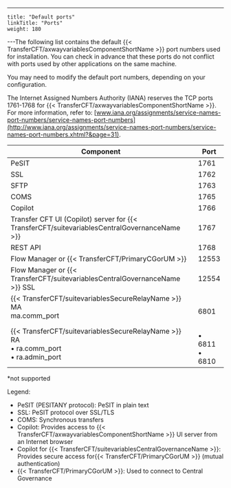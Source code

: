 ---
    title: "Default ports"
    linkTitle: "Ports"
    weight: 180
---The following list contains the default {{< TransferCFT/axwayvariablesComponentShortName  >}} port numbers used for installation. You can check in advance that these ports do not conflict with ports used by other applications on the same machine.

You may need to modify the default port numbers, depending on your configuration.

The Internet Assigned Numbers Authority (IANA) reserves the TCP ports 1761-1768 for {{< TransferCFT/axwayvariablesComponentShortName  >}}. For more information, refer to: [www.iana.org/assignments/service-names-port-numbers/service-names-port-numbers](http://www.iana.org/assignments/service-names-port-numbers/service-names-port-numbers.xhtml?&page=31).


| Component  | Port |
| --- | --- |
| PeSIT  | 1761  |
| SSL  | 1762  |
| SFTP  | 1763  |
| COMS  | 1765  |
| Copilot  | 1766  |
| Transfer CFT UI (Copilot) server for {{< TransferCFT/suitevariablesCentralGovernanceName  >}}  | 1767  |
| REST API  | 1768  |
| Flow Manager or {{< TransferCFT/PrimaryCGorUM  >}}  | 12553  |
| Flow Manager or {{< TransferCFT/suitevariablesCentralGovernanceName  >}} SSL  | 12554  |
| {{< TransferCFT/suitevariablesSecureRelayName  >}} MA<br/> ma.comm_port |  <br/> 6801 |
| {{< TransferCFT/suitevariablesSecureRelayName  >}} RA<br/> • ra.comm_port<br/> • ra.admin_port |  <br/> • 6811<br/> • 6810 |


\*not supported

Legend:

- PeSIT (PESITANY protocol): PeSIT in plain text
- SSL: PeSIT protocol over SSL/TLS
- COMS: Synchronous transfers
- Copilot: Provides access to {{< TransferCFT/axwayvariablesComponentShortName >}} UI server from an Internet browser
- Copilot for {{< TransferCFT/suitevariablesCentralGovernanceName >}}: Provides secure access for{{< TransferCFT/PrimaryCGorUM >}} (mutual authentication)
- {{< TransferCFT/PrimaryCGorUM >}}: Used to connect to Central Governance
